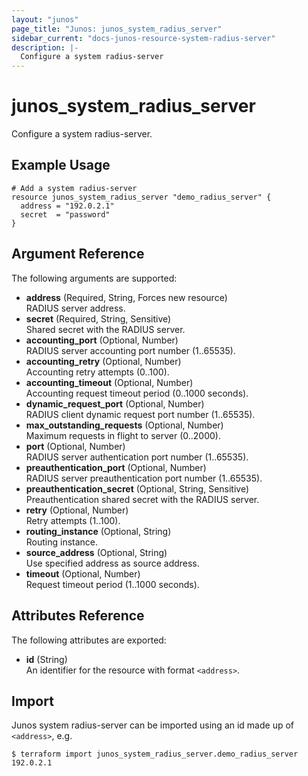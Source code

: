 ```yaml
---
layout: "junos"
page_title: "Junos: junos_system_radius_server"
sidebar_current: "docs-junos-resource-system-radius-server"
description: |-
  Configure a system radius-server
---
```


# junos_system_radius_server

Configure a system radius-server.

## Example Usage

```hcl
# Add a system radius-server
resource junos_system_radius_server "demo_radius_server" {
  address = "192.0.2.1"
  secret  = "password"
}
```

## Argument Reference

The following arguments are supported:

- **address** (Required, String, Forces new resource)  
  RADIUS server address.
- **secret** (Required, String, Sensitive)  
  Shared secret with the RADIUS server.
- **accounting_port** (Optional, Number)  
  RADIUS server accounting port number (1..65535).
- **accounting_retry** (Optional, Number)  
  Accounting retry attempts (0..100).
- **accounting_timeout** (Optional, Number)  
  Accounting request timeout period (0..1000 seconds).
- **dynamic_request_port** (Optional, Number)  
  RADIUS client dynamic request port number (1..65535).
- **max_outstanding_requests** (Optional, Number)  
  Maximum requests in flight to server (0..2000).
- **port** (Optional, Number)  
  RADIUS server authentication port number (1..65535).
- **preauthentication_port** (Optional, Number)  
  RADIUS server preauthentication port number (1..65535).
- **preauthentication_secret** (Optional, String, Sensitive)  
  Preauthentication shared secret with the RADIUS server.
- **retry** (Optional, Number)  
  Retry attempts (1..100).
- **routing_instance** (Optional, String)  
  Routing instance.
- **source_address** (Optional, String)  
  Use specified address as source address.
- **timeout** (Optional, Number)  
  Request timeout period (1..1000 seconds).

## Attributes Reference

The following attributes are exported:

- **id** (String)  
  An identifier for the resource with format `<address>`.

## Import

Junos system radius-server can be imported using an id made up of `<address>`, e.g.

```shell
$ terraform import junos_system_radius_server.demo_radius_server 192.0.2.1
```
